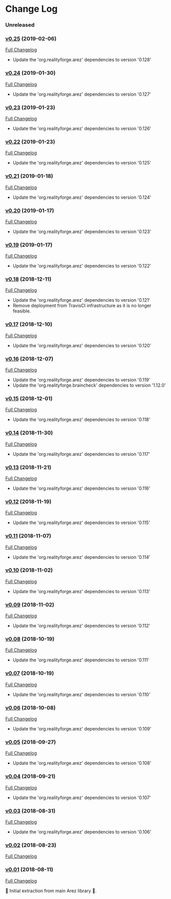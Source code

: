 # Change Log

### Unreleased

### [v0.25](https://github.com/arez/arez-when/tree/v0.25) (2019-02-06)
[Full Changelog](https://github.com/arez/arez-when/compare/v0.24...v0.25)

* Update the 'org.realityforge.arez' dependencies to version '0.128'

### [v0.24](https://github.com/arez/arez-when/tree/v0.24) (2019-01-30)
[Full Changelog](https://github.com/arez/arez-when/compare/v0.23...v0.24)

* Update the 'org.realityforge.arez' dependencies to version '0.127'

### [v0.23](https://github.com/arez/arez-when/tree/v0.23) (2019-01-23)
[Full Changelog](https://github.com/arez/arez-when/compare/v0.22...v0.23)

* Update the 'org.realityforge.arez' dependencies to version '0.126'

### [v0.22](https://github.com/arez/arez-when/tree/v0.22) (2019-01-23)
[Full Changelog](https://github.com/arez/arez-when/compare/v0.21...v0.22)

* Update the 'org.realityforge.arez' dependencies to version '0.125'

### [v0.21](https://github.com/arez/arez-when/tree/v0.21) (2019-01-18)
[Full Changelog](https://github.com/arez/arez-when/compare/v0.20...v0.21)

* Update the 'org.realityforge.arez' dependencies to version '0.124'

### [v0.20](https://github.com/arez/arez-when/tree/v0.20) (2019-01-17)
[Full Changelog](https://github.com/arez/arez-when/compare/v0.19...v0.20)

* Update the 'org.realityforge.arez' dependencies to version '0.123'

### [v0.19](https://github.com/arez/arez-when/tree/v0.19) (2019-01-17)
[Full Changelog](https://github.com/arez/arez-when/compare/v0.18...v0.19)

* Update the 'org.realityforge.arez' dependencies to version '0.122'

### [v0.18](https://github.com/arez/arez-when/tree/v0.18) (2018-12-11)
[Full Changelog](https://github.com/arez/arez-when/compare/v0.17...v0.18)

* Update the 'org.realityforge.arez' dependencies to version '0.121'
* Remove deployment from TravisCI infrastructure as it is no longer feasible.

### [v0.17](https://github.com/arez/arez-when/tree/v0.17) (2018-12-10)
[Full Changelog](https://github.com/arez/arez-when/compare/v0.16...v0.17)

* Update the 'org.realityforge.arez' dependencies to version '0.120'

### [v0.16](https://github.com/arez/arez-when/tree/v0.16) (2018-12-07)
[Full Changelog](https://github.com/arez/arez-when/compare/v0.15...v0.16)

* Update the 'org.realityforge.arez' dependencies to version '0.119'
* Update the 'org.realityforge.braincheck' dependencies to version '1.12.0'

### [v0.15](https://github.com/arez/arez-when/tree/v0.15) (2018-12-01)
[Full Changelog](https://github.com/arez/arez-when/compare/v0.14...v0.15)

* Update the 'org.realityforge.arez' dependencies to version '0.118'

### [v0.14](https://github.com/arez/arez-when/tree/v0.14) (2018-11-30)
[Full Changelog](https://github.com/arez/arez-when/compare/v0.13...v0.14)

* Update the 'org.realityforge.arez' dependencies to version '0.117'

### [v0.13](https://github.com/arez/arez-when/tree/v0.13) (2018-11-21)
[Full Changelog](https://github.com/arez/arez-when/compare/v0.12...v0.13)

* Update the 'org.realityforge.arez' dependencies to version '0.116'

### [v0.12](https://github.com/arez/arez-when/tree/v0.12) (2018-11-19)
[Full Changelog](https://github.com/arez/arez-when/compare/v0.11...v0.12)

* Update the 'org.realityforge.arez' dependencies to version '0.115'

### [v0.11](https://github.com/arez/arez-when/tree/v0.11) (2018-11-07)
[Full Changelog](https://github.com/arez/arez-when/compare/v0.10...v0.11)

* Update the 'org.realityforge.arez' dependencies to version '0.114'

### [v0.10](https://github.com/arez/arez-when/tree/v0.10) (2018-11-02)
[Full Changelog](https://github.com/arez/arez-when/compare/v0.09...v0.10)

* Update the 'org.realityforge.arez' dependencies to version '0.113'

### [v0.09](https://github.com/arez/arez-when/tree/v0.09) (2018-11-02)
[Full Changelog](https://github.com/arez/arez-when/compare/v0.08...v0.09)

* Update the 'org.realityforge.arez' dependencies to version '0.112'

### [v0.08](https://github.com/arez/arez-when/tree/v0.08) (2018-10-19)
[Full Changelog](https://github.com/arez/arez-when/compare/v0.07...v0.08)

* Update the 'org.realityforge.arez' dependencies to version '0.111'

### [v0.07](https://github.com/arez/arez-when/tree/v0.07) (2018-10-19)
[Full Changelog](https://github.com/arez/arez-when/compare/v0.06...v0.07)

* Update the 'org.realityforge.arez' dependencies to version '0.110'

### [v0.06](https://github.com/arez/arez-when/tree/v0.06) (2018-10-08)
[Full Changelog](https://github.com/arez/arez-when/compare/v0.05...v0.06)

* Update the 'org.realityforge.arez' dependencies to version '0.109'

### [v0.05](https://github.com/arez/arez-when/tree/v0.05) (2018-09-27)
[Full Changelog](https://github.com/arez/arez-when/compare/v0.04...v0.05)

* Update the 'org.realityforge.arez' dependencies to version '0.108'

### [v0.04](https://github.com/arez/arez-when/tree/v0.04) (2018-09-21)
[Full Changelog](https://github.com/arez/arez-when/compare/v0.03...v0.04)

* Update the 'org.realityforge.arez' dependencies to version '0.107'

### [v0.03](https://github.com/arez/arez-when/tree/v0.03) (2018-08-31)
[Full Changelog](https://github.com/arez/arez-when/compare/v0.02...v0.03)

* Update the 'org.realityforge.arez' dependencies to version '0.106'

### [v0.02](https://github.com/arez/arez-when/tree/v0.02) (2018-08-23)
[Full Changelog](https://github.com/arez/arez-when/compare/v0.01...v0.02)

### [v0.01](https://github.com/arez/arez-when/tree/v0.01) (2018-08-11)
[Full Changelog](https://github.com/arez/arez-when/compare/7e1f88f642def7721ee41439d0afd181a23745a0...v0.01)

 ‎🎉	Initial extraction from main Arez library ‎🎉.
